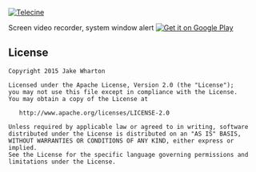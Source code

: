 [![Telecine](art/feature.png)][1]

Screen video recorder, system window alert
[![Get it on Google Play](art/en-play-badge.png)][1]



License
-------

    Copyright 2015 Jake Wharton

    Licensed under the Apache License, Version 2.0 (the "License");
    you may not use this file except in compliance with the License.
    You may obtain a copy of the License at

       http://www.apache.org/licenses/LICENSE-2.0

    Unless required by applicable law or agreed to in writing, software
    distributed under the License is distributed on an "AS IS" BASIS,
    WITHOUT WARRANTIES OR CONDITIONS OF ANY KIND, either express or implied.
    See the License for the specific language governing permissions and
    limitations under the License.



 [1]: https://play.google.com/store/apps/details?id=com.jakewharton.telecine

